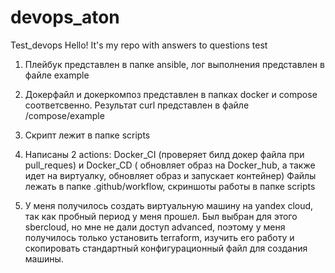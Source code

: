 # devops_aton
Test_devops
Hello!
It's my repo with answers to questions test

1) Плейбук представлен в папке ansible, лог выполнения представлен в файле  example

2) Докерфайл и докеркомпоз представлен в папках docker и compose соответсвенно. Результат curl представлен в файле /compose/example

3) Скрипт лежит в папке scripts

4) Написаны 2 actions: Docker_CI (проверяет билд докер файла при pull_reques) и Docker_CD ( обновляет образ на Docker_hub, а также идет на виртуалку, обновляет образ и запускает контейнер)
 Файлы лежать в папке .github/workflow, скриншоты работы в папке scripts

5) У меня получилось создать виртуальную машину на yandex cloud, так как пробный период у меня прошел. Был выбран для этого sbercloud, но мне не дали доступ advanced,
поэтому у меня получилось только установить terraform, изучить его работу и скопировать стандартный конфигурационный файл для создания машины.


